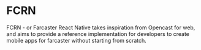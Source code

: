 # FCRN
FCRN - or Farcaster React Native takes inspiration from Opencast for web, and aims to provide a reference implementation for developers to create mobile apps for farcaster without starting from scratch. 
